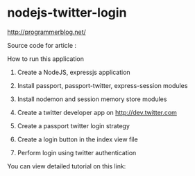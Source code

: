 # nodejs-twitter-login
http://programmerblog.net/

Source code for article :


How to run this application

1. Create a NodeJS, expressjs application

2. Install passport, passport-twitter, express-session modules

3. Install nodemon and session memory store modules

3. Create a twitter developer app on http://dev.twitter.com

4. Create a passport twitter login strategy

5. Create a login button in the index view file

6. Perform login using twitter authentication


You can view detailed tutorial on this link: 
